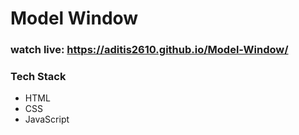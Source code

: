 # Model Window
### watch live: https://aditis2610.github.io/Model-Window/
### Tech Stack 
- HTML
- CSS 
- JavaScript 
